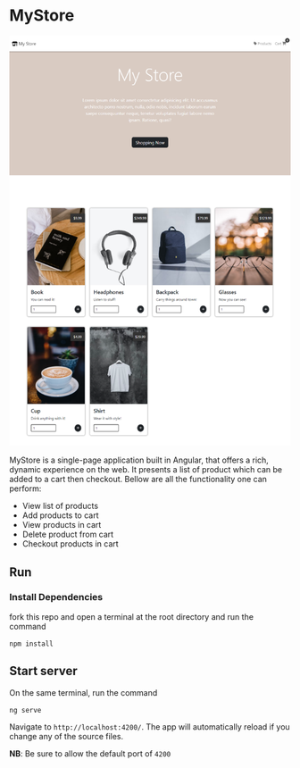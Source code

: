 # MyStore

!['product list'](./docs/home-page.png)

MyStore is a single-page application built in Angular, that offers a rich, dynamic experience on the web. It presents a list of product which can be added to a cart then checkout. Bellow are all the functionality one can perform:

- View list of products
- Add products to cart
- View products in cart
- Delete product from cart
- Checkout products in cart

## Run

### Install Dependencies

fork this repo and open a terminal at the root directory and run the command

```
npm install
```

## Start server

On the same terminal, run the command

```
ng serve
```

Navigate to `http://localhost:4200/`. The app will automatically reload if you change any of the source files.

**NB**: Be sure to allow the default port of `4200`
